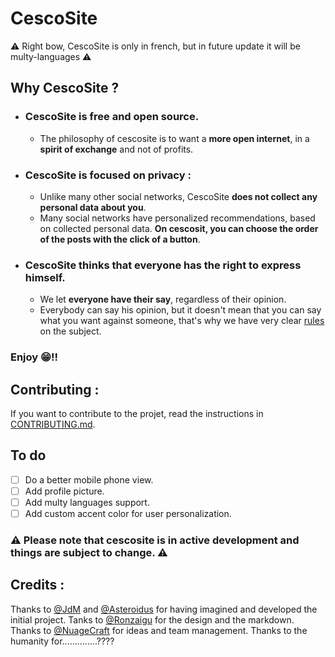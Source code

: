 # CescoSite
⚠️ Right bow, CescoSite is only in french, but in future update it will be multy-languages ⚠️
## Why CescoSite ?
* ### CescoSite is **free** and **open source**.
  * The philosophy of cescosite is to want a **more open internet**, in a **spirit of exchange** and not of profits.
* ### CescoSite is focused on **privacy** : 
  * Unlike many other social networks, CescoSite **does not collect any personal data about you**.
  * Many social networks have personalized recommendations, based on collected personal data. **On cescosit, you can choose the order of the posts with the click of a button**.
* ### CescoSite thinks that everyone has the right to **express himself**.
  * We let **everyone have their say**, regardless of their opinion.
  * Everybody can say his opinion, but it doesn't mean that you can say what you want against someone, that's why we have very clear [rules](https://rmbi.ch/cescosite/pages/rules.html) on the subject.

### Enjoy 😁!!

## Contributing :
If you want to contribute to the projet, read the instructions in [CONTRIBUTING.md](https://github.com/asterjdm/Cescosite/CONTRIBUTING.md).

## To do
- [ ] Do a better mobile phone view.
- [ ] Add profile picture.
- [ ] Add multy languages support.
- [ ] Add custom accent color  for user personalization.

### ⚠️ Please note that cescosite is in active development and things are subject to change. ⚠️

## Credits :
Thanks to [@JdM](https://github.com/judemont) and [@Asteroidus](https://github.com/AstroidusTv) for having imagined and developed the initial project.
Tanks to [@Ronzaigu](https://github.comm/Ronzaigu) for the design and the markdown.
Thanks to [@NuageCraft](https://github.com/Nuagecraft) for ideas and team management.
Thanks to the humanity for..............????
